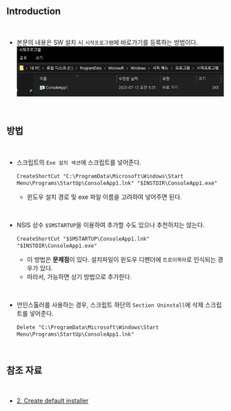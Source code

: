 ## Introduction

<br>

- 본문의 내용은 SW 설치 시 `시작프로그램`에 바로가기를 등록하는 방법이다.
    ![시작프로그램](./Images/28.PNG)

<br>

## 방법

<br>

- 스크립트의 `Exe 설치 섹션`에 스크립트를 넣어준다.
    ```text
    CreateShortCut "C:\ProgramData\Microsoft\Windows\Start Menu\Programs\StartUp\ConsoleApp1.lnk" "$INSTDIR\ConsoleApp1.exe"
    ```
    - 윈도우 설치 경로 및 exe 파일 이름을 고려하여 넣어주면 된다.

<br>

- NSIS 상수 `$SMSTARTUP`을 이용하여 추가할 수도 있으나 추천하지는 않는다.
    ```text
    CreateShortCut "$SMSTARTUP\ConsoleApp1.lnk" "$INSTDIR\ConsoleApp1.exe"
    ```
    - 이 방법은 **문제점**이 있다. 설치파일이 윈도우 디펜더에 `트로이목마`로 인식되는 경우가 있다.
    - 따라서, 가능하면 상기 방법으로 추가한다.

<br>

- 언인스톨러를 사용하는 경우, 스크립트 하단의 `Section Uninstall`에 삭제 스크립트를 넣어준다.
    ```text
    Delete "C:\ProgramData\Microsoft\Windows\Start Menu\Programs\StartUp\ConsoleApp1.lnk"
    ```

<br>

## 참조 자료

<br>

- [2. Create default installer](2.%20Create%20default%20installer.md)